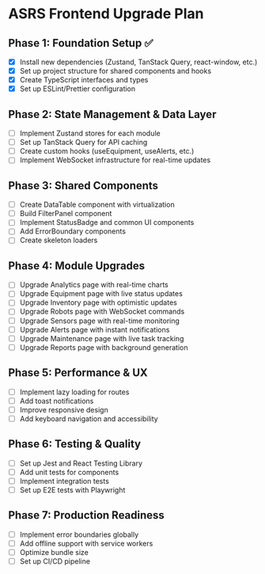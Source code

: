 # ASRS Frontend Upgrade Plan

## Phase 1: Foundation Setup ✅
- [x] Install new dependencies (Zustand, TanStack Query, react-window, etc.)
- [x] Set up project structure for shared components and hooks
- [x] Create TypeScript interfaces and types
- [x] Set up ESLint/Prettier configuration

## Phase 2: State Management & Data Layer
- [ ] Implement Zustand stores for each module
- [ ] Set up TanStack Query for API caching
- [ ] Create custom hooks (useEquipment, useAlerts, etc.)
- [ ] Implement WebSocket infrastructure for real-time updates

## Phase 3: Shared Components
- [ ] Create DataTable component with virtualization
- [ ] Build FilterPanel component
- [ ] Implement StatusBadge and common UI components
- [ ] Add ErrorBoundary components
- [ ] Create skeleton loaders

## Phase 4: Module Upgrades
- [ ] Upgrade Analytics page with real-time charts
- [ ] Upgrade Equipment page with live status updates
- [ ] Upgrade Inventory page with optimistic updates
- [ ] Upgrade Robots page with WebSocket commands
- [ ] Upgrade Sensors page with real-time monitoring
- [ ] Upgrade Alerts page with instant notifications
- [ ] Upgrade Maintenance page with live task tracking
- [ ] Upgrade Reports page with background generation

## Phase 5: Performance & UX
- [ ] Implement lazy loading for routes
- [ ] Add toast notifications
- [ ] Improve responsive design
- [ ] Add keyboard navigation and accessibility

## Phase 6: Testing & Quality
- [ ] Set up Jest and React Testing Library
- [ ] Add unit tests for components
- [ ] Implement integration tests
- [ ] Set up E2E tests with Playwright

## Phase 7: Production Readiness
- [ ] Implement error boundaries globally
- [ ] Add offline support with service workers
- [ ] Optimize bundle size
- [ ] Set up CI/CD pipeline
